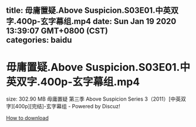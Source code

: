 
title: 毋庸置疑.Above Suspicion.S03E01.中英双字.400p-玄字幕组.mp4
date: Sun Jan 19 2020 13:39:07 GMT+0800 (CST)    
categories: baidu
---

# 毋庸置疑.Above Suspicion.S03E01.中英双字.400p-玄字幕组.mp4
size: 302.90 MB
 毋庸置疑 第三季 Above Suspicion Series 3（2011）[中英双字][400p][完结]-玄字幕组 - Powered by Discuz!
 

[How to download](https://bpcam.bemobtrk.com/go/2ceec3aa-1ca2-46d6-b9ff-aaa5c184517c?jno=1771)